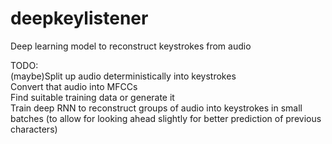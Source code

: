 # deepkeylistener

Deep learning model to reconstruct keystrokes from audio

TODO:<br>
(maybe)Split up audio deterministically into keystrokes<br>
Convert that audio into MFCCs <br>
Find suitable training data or generate it<br>
Train deep RNN to reconstruct groups of audio into keystrokes in small batches (to allow for looking ahead slightly for better prediction of previous characters)
